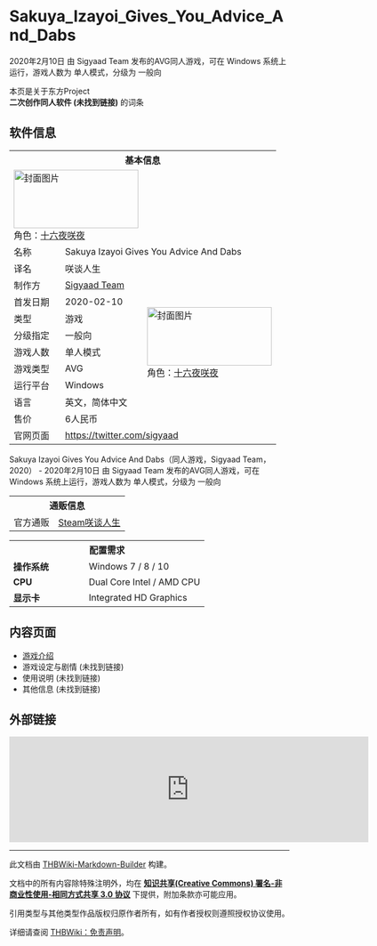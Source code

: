 # Sakuya_Izayoi_Gives_You_Advice_And_Dabs

<!-- source html: G:\repos\THBWiki-Markdown-Builder\THBWikiMarkdown\Temp\main\8\88\ns0%3ASakuya_Izayoi_Gives_You_Advice_And_Dabs.html -->

2020年2月10日 由 Sigyaad Team  发布的AVG同人游戏，可在 Windows 系统上运行，游戏人数为 单人模式，分级为 一般向

本页是关于东方Project  
 **二次创作同人软件 (未找到链接)** 的词条

## 软件信息

<table><tbody><tr><th colspan="3">基本信息</th></tr><tr><td class="cover-artwork-mobile" colspan="2"><a href="./文件-Sakuya_Izayoi_Gives_You_Advice_And_Dabs封面.jpg.md" class="image" title="封面图片"><img alt="封面图片" src="https://upload.thwiki.cc/thumb/5/51/Sakuya_Izayoi_Gives_You_Advice_And_Dabs%E5%B0%81%E9%9D%A2.jpg/224px-Sakuya_Izayoi_Gives_You_Advice_And_Dabs%E5%B0%81%E9%9D%A2.jpg" decoding="async" loading="lazy" width="224" height="105" srcset="https://upload.thwiki.cc/thumb/5/51/Sakuya_Izayoi_Gives_You_Advice_And_Dabs%E5%B0%81%E9%9D%A2.jpg/336px-Sakuya_Izayoi_Gives_You_Advice_And_Dabs%E5%B0%81%E9%9D%A2.jpg 1.5x, https://upload.thwiki.cc/thumb/5/51/Sakuya_Izayoi_Gives_You_Advice_And_Dabs%E5%B0%81%E9%9D%A2.jpg/448px-Sakuya_Izayoi_Gives_You_Advice_And_Dabs%E5%B0%81%E9%9D%A2.jpg 2x" data-file-width="460" data-file-height="215"></a><div class="cover-char">角色：<a href="/%E5%8D%81%E5%85%AD%E5%A4%9C%E5%92%B2%E5%A4%9C" title="十六夜咲夜">十六夜咲夜</a></div></td>
</tr><tr><td class="label">名称</td><td colspan="2"> Sakuya Izayoi Gives You Advice And Dabs </td></tr><tr><td class="label">译名</td><td colspan="2"> 咲谈人生 </td></tr><tr><td class="label">制作方</td><td><a href="./Sigyaad_Team.md" title="Sigyaad Team">Sigyaad Team</a></td><td class="cover-artwork" rowspan="8" style="min-width:224px;"><a href="./文件-Sakuya_Izayoi_Gives_You_Advice_And_Dabs封面.jpg.md" class="image" title="封面图片"><img alt="封面图片" src="https://upload.thwiki.cc/thumb/5/51/Sakuya_Izayoi_Gives_You_Advice_And_Dabs%E5%B0%81%E9%9D%A2.jpg/224px-Sakuya_Izayoi_Gives_You_Advice_And_Dabs%E5%B0%81%E9%9D%A2.jpg" decoding="async" loading="lazy" width="224" height="105" srcset="https://upload.thwiki.cc/thumb/5/51/Sakuya_Izayoi_Gives_You_Advice_And_Dabs%E5%B0%81%E9%9D%A2.jpg/336px-Sakuya_Izayoi_Gives_You_Advice_And_Dabs%E5%B0%81%E9%9D%A2.jpg 1.5x, https://upload.thwiki.cc/thumb/5/51/Sakuya_Izayoi_Gives_You_Advice_And_Dabs%E5%B0%81%E9%9D%A2.jpg/448px-Sakuya_Izayoi_Gives_You_Advice_And_Dabs%E5%B0%81%E9%9D%A2.jpg 2x" data-file-width="460" data-file-height="215"></a><div class="cover-char">角色：<a href="/%E5%8D%81%E5%85%AD%E5%A4%9C%E5%92%B2%E5%A4%9C" title="十六夜咲夜">十六夜咲夜</a></div></td>
</tr><tr><td class="label">首发日期</td><td>2020-02-10</td></tr><tr><td class="label">类型</td><td>游戏</td></tr><tr><td class="label">分级指定</td><td>一般向</td></tr><tr><td class="label">游戏人数</td><td>单人模式</td></tr><tr><td class="label">游戏类型</td><td>AVG</td></tr><tr><td class="label">运行平台</td><td>Windows</td></tr><tr><td class="label">语言</td><td>英文，简体中文</td></tr><tr><td class="label">售价</td><td>6人民币</td></tr>
<tr><td class="label">官网页面</td><td colspan="2"><a rel="nofollow" class="external free" href="https://twitter.com/sigyaad">https://twitter.com/sigyaad</a></td></tr></tbody></table>

Sakuya Izayoi Gives You Advice And Dabs（同人游戏，Sigyaad Team，2020） - 2020年2月10日 由 Sigyaad Team  发布的AVG同人游戏，可在 Windows 系统上运行，游戏人数为 单人模式，分级为 一般向

<table><tbody><tr><th colspan="3">通贩信息</th></tr><tr><td class="label">官方通贩</td><td colspan="2"><a rel="nofollow" class="external text" href="https://store.steampowered.com/app/1232180">Steam咲谈人生</a></td></tr></tbody></table>



<table>
<tbody><tr><th colspan="2">配置需求</th></tr>
<tr><td style="width:120px;padding-left:7px;"><b>操作系统</b></td><td>Windows 7 / 8 / 10</td></tr><tr><td style="width:120px;padding-left:7px;"><b>CPU</b></td><td>Dual Core Intel / AMD CPU</td></tr><tr><td style="width:120px;padding-left:7px;"><b>显示卡</b></td><td>Integrated HD Graphics</td></tr>
</tbody></table>



## 内容页面
- [游戏介绍](./Sakuya_Izayoi_Gives_You_Advice_And_Dabs-游戏介绍.md)
- 游戏设定与剧情 (未找到链接)
- 使用说明 (未找到链接)
- 其他信息 (未找到链接)


## 外部链接
  

<iframe src="https://store.steampowered.com/widget/1232180/" frameborder="0" width="646" height="190" style="display: block" loading="lazy"></iframe>


  





---

此文档由 [THBWiki-Markdown-Builder](https://github.com/Delsin-Yu/THBWiki-Markdown-Builder) 构建。

文档中的所有内容除特殊注明外，均在 [**知识共享(Creative Commons) 署名-非商业性使用-相同方式共享 3.0 协议**](https://creativecommons.org/licenses/by-sa/3.0/deed.zh-hans) 下提供，附加条款亦可能应用。

引用类型与其他类型作品版权归原作者所有，如有作者授权则遵照授权协议使用。

详细请查阅 [THBWiki：免责声明](https://thbwiki.cc/THBWiki:%E5%85%8D%E8%B4%A3%E5%A3%B0%E6%98%8E)。


